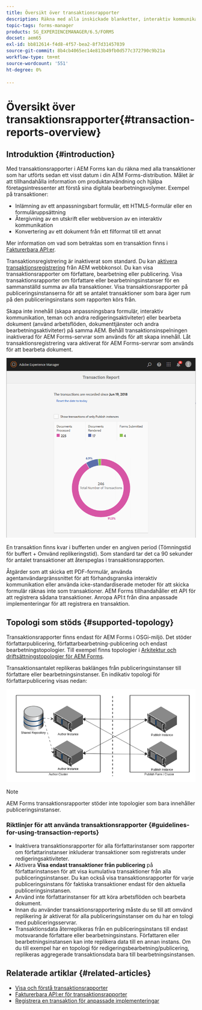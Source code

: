 ```yaml
---
title: Översikt över transaktionsrapporter
description: Räkna med alla inskickade blanketter, interaktiv kommunikation, dokument som konverterats till ett format till ett annat, med mera
topic-tags: forms-manager
products: SG_EXPERIENCEMANAGER/6.5/FORMS
docset: aem65
exl-id: bb812614-f4d8-4f57-bea2-8f7d31457039
source-git-commit: 8b4cb4065ec14e813b49fb0d577c372790c9b21a
workflow-type: tm+mt
source-wordcount: '551'
ht-degree: 0%

---
```


# Översikt över transaktionsrapporter{#transaction-reports-overview}

## Introduktion {#introduction}

Med transaktionsrapporter i AEM Forms kan du räkna med alla transaktioner som har utförts sedan ett visst datum i din AEM Forms-distribution. Målet är att tillhandahålla information om produktanvändning och hjälpa företagsintressenter att förstå sina digitala bearbetningsvolymer. Exempel på transaktioner:

* Inlämning av ett anpassningsbart formulär, ett HTML5-formulär eller en formuläruppsättning
* Återgivning av en utskrift eller webbversion av en interaktiv kommunikation
* Konvertering av ett dokument från ett filformat till ett annat

Mer information om vad som betraktas som en transaktion finns i [Fakturerbara API:er](../../forms/using/transaction-reports-billable-apis.md).

Transaktionsregistrering är inaktiverat som standard. Du kan [aktivera transaktionsregistrering](../../forms/using/viewing-and-understanding-transaction-reports.md#setting-up-transaction-reports) från AEM webbkonsol. Du kan visa transaktionsrapporter om författare, bearbetning eller publicering. Visa transaktionsrapporter om författare eller bearbetningsinstanser för en sammanställd summa av alla transaktioner. Visa transaktionsrapporter på publiceringsinstanserna för att se antalet transaktioner som bara äger rum på den publiceringsinstans som rapporten körs från.

Skapa inte innehåll (skapa anpassningsbara formulär, interaktiv kommunikation, teman och andra redigeringsaktiviteter) eller bearbeta dokument (använd arbetsflöden, dokumenttjänster och andra bearbetningsaktiviteter) på samma AEM. Behåll transaktionsinspelningen inaktiverad för AEM Forms-servrar som används för att skapa innehåll. Låt transaktionsregistrering vara aktiverat för AEM Forms-servrar som används för att bearbeta dokument.

![sample-transaction-report-author-1](assets/sample-transaction-report-author-1.png)

En transaktion finns kvar i bufferten under en angiven period (Tömningstid för buffert + Omvänd replikeringstid). Som standard tar det ca 90 sekunder för antalet transaktioner att återspeglas i transaktionsrapporten.

Åtgärder som att skicka ett PDF-formulär, använda agentanvändargränssnittet för att förhandsgranska interaktiv kommunikation eller använda icke-standardiserade metoder för att skicka formulär räknas inte som transaktioner. AEM Forms tillhandahåller ett API för att registrera sådana transaktioner. Anropa API:t från dina anpassade implementeringar för att registrera en transaktion.

## Topologi som stöds {#supported-topology}

Transaktionsrapporter finns endast för AEM Forms i OSGi-miljö. Det stöder författarpublicering, författarbearbetning-publicering och endast bearbetningstopologier. Till exempel finns topologier i [Arkitektur och driftsättningstopologier för AEM Forms](../../forms/using/transaction-reports-overview.md).

Transaktionsantalet replikeras baklänges från publiceringsinstanser till författare eller bearbetningsinstanser. En indikativ topologi för författarpublicering visas nedan:

![simple-author-publish-topology](assets/simple-author-publish-topology.png)

>[!NOTE]
>
>AEM Forms transaktionsrapporter stöder inte topologier som bara innehåller publiceringsinstanser.

### Riktlinjer för att använda transaktionsrapporter {#guidelines-for-using-transaction-reports}

* Inaktivera transaktionsrapporter för alla författarinstanser som rapporter om författarinstanser inkluderar transaktioner som registrerats under redigeringsaktiviteter.
* Aktivera **Visa endast transaktioner från publicering** på författarinstansen för att visa kumulativa transaktioner från alla publiceringsinstanser. Du kan också visa transaktionsrapporter för varje publiceringsinstans för faktiska transaktioner endast för den aktuella publiceringsinstansen.
* Använd inte författarinstanser för att köra arbetsflöden och bearbeta dokument.
* Innan du använder transaktionsrapportering måste du se till att omvänd replikering är aktiverat för alla publiceringsinstanser om du har en tologi med publiceringsservrar.
* Transaktionsdata återreplikeras från en publiceringsinstans till endast motsvarande författare eller bearbetningsinstans. Författaren eller bearbetningsinstansen kan inte replikera data till en annan instans. Om du till exempel har en topologi för redigeringsbearbetning/publicering, replikeras aggregerade transaktionsdata bara till bearbetningsinstansen.

## Relaterade artiklar {#related-articles}

* [Visa och förstå transaktionsrapporter](../../forms/using/viewing-and-understanding-transaction-reports.md)
* [Fakturerbara API:er för transaktionsrapporter](../../forms/using/transaction-reports-billable-apis.md)
* [Registrera en transaktion för anpassade implementeringar](/help/forms/using/record-transaction-custom-implementation.md)
